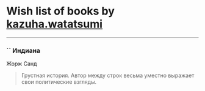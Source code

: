 # Wish list of books by [kazuha.watatsumi](https://plus.google.com/u/0/107558849409631001804/)
---

### `` Индиана
Жорж Санд
> Грустная история. Автор между строк весьма уместно выражает свои политические взгляды.

